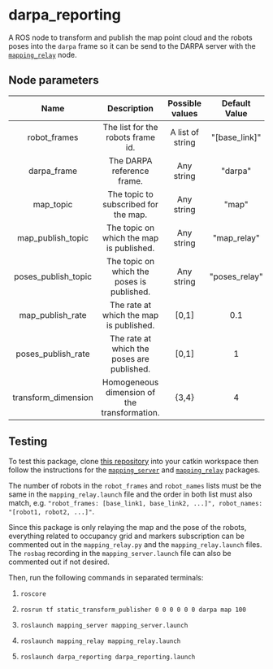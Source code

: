 # darpa_reporting

A ROS node to transform and publish the map point cloud and the robots poses into the `darpa` frame so it can be send to the DARPA server with the [`mapping_relay`](https://bitbucket.org/subtchallenge/test_mapping_server/src/master/mapping_relay/) node.

## Node parameters

|        Name         |                 Description                  | Possible values  | Default Value |
| :-----------------: | :------------------------------------------: | :--------------: | :-----------: |
|    robot_frames     |      The list for the robots frame id.       | A list of string | "[base_link]" |
|     darpa_frame     |          The DARPA reference frame.          |    Any string    |    "darpa"    |
|      map_topic      |     The topic to subscribed for the map.     |    Any string    |     "map"     |
|  map_publish_topic  |   The topic on which the map is published.   |    Any string    |  "map_relay"  |
| poses_publish_topic |  The topic on which the poses is published.  |    Any string    | "poses_relay" |
|  map_publish_rate   |   The rate at which the map is published.    |      [0,1]       |      0.1      |
| poses_publish_rate  |  The rate at which the poses are published.  |      [0,1]       |       1       |
| transform_dimension | Homogeneous dimension of the transformation. |      {3,4}       |       4       |

## Testing

To test this package, clone [this repository](https://bitbucket.org/subtchallenge/test_mapping_server/src/master/) into your catkin workspace then follow the instructions for the [`mapping_server`](https://bitbucket.org/subtchallenge/test_mapping_server/src/master/mapping_server/) and [`mapping_relay`](https://bitbucket.org/subtchallenge/test_mapping_server/src/master/mapping_relay/) packages.

The number of robots in the `robot_frames` and `robot_names` lists must be the same in the `mapping_relay.launch` file and the order in both list must also match, e.g. `"robot_frames: [base_link1, base_link2, ...]", robot_names: "[robot1, robot2, ...]"`.

Since this package is only relaying the map and the pose of the robots, everything related to occupancy grid and markers subscription can be commented out in the `mapping_relay.py` and the `mapping_relay.launch` files. The `rosbag` recording in the `mapping_server.launch` file can also be commented out if not desired.

Then, run the following commands in separated terminals:

1. `roscore`

1. `rosrun tf static_transform_publisher 0 0 0 0 0 0 darpa map 100`

1. `roslaunch mapping_server mapping_server.launch`

1. `roslaunch mapping_relay mapping_relay.launch`

1. `roslaunch darpa_reporting darpa_reporting.launch`
